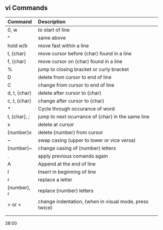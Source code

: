 ## vi Commands

| Command      | Description                                            |
| :----------- | :----------------------------------------------------- |
| 0, w         | to start of line                                       |
| ^            | same above                                             |
| hold w/b     | move fast within a line                                |
| t, {char}    | move cursor before {char} found in a line              |
| f, {char}    | move cursor on {char} found in a line                  |
| %            | jump to closing bracket or curly bracket               |
| D            | delete from cursor to end of line                      |
| C            | change from cursor to end of line                      |
| d, t, {char} | delete after cursor to {char}                          |
| c, t, {char} | change after cursor to {char}                          |
| *            | Cycle through occurance of word                        |
| t, {char}, ; | jump to next ocurrance of {char} in the same line      |
| x            | delete at cursor                                       |
| {number}x    | delete {number} from cursor                            |
| ~            | swap casing (upper to lower or vice versa)             |
| {number}~    | change casing of {number} letters                      |
| .            | apply previous comands again                           |
| A            | Append at the end of line                              |
| I            | Insert in beginning of line                            |
| r            | replace a letter                                       |
| {number}, r  | replace {number} letters                               |
| > or <       | change indentation, (when in visual mode, press twice) |
|              |                                                        |
|              |                                                        |

38:00
